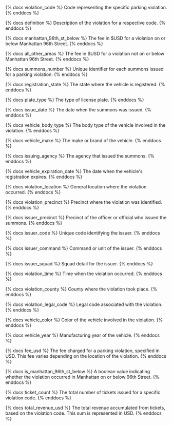 {% docs violation_code %} 
Code representing the specific parking violation.
{% enddocs %}

{% docs definition %} 
Description of the violation for a respective code. 
{% enddocs %}

{% docs manhattan_96th_st_below %} 
The fee in $USD for a violation on or below Manhattan 96th Street. 
{% enddocs %}

{% docs all_other_areas %} 
The fee in $USD for a violation not on or below Manhattan 96th Street. 
{% enddocs %}

{% docs summons_number %} 
Unique identifier for each summons issued for a parking violation. 
{% enddocs %}

{% docs registration_state %} 
The state where the vehicle is registered. 
{% enddocs %}

{% docs plate_type %} 
The type of license plate. 
{% enddocs %}

{% docs issue_date %} 
The date when the summons was issued. 
{% enddocs %}

{% docs vehicle_body_type %} 
The body type of the vehicle involved in the violation. 
{% enddocs %}

{% docs vehicle_make %} 
The make or brand of the vehicle. 
{% enddocs %}

{% docs issuing_agency %} 
The agency that issued the summons. 
{% enddocs %}

{% docs vehicle_expiration_date %} 
The date when the vehicle's registration expires. 
{% enddocs %}

{% docs violation_location %} 
General location where the violation occurred. 
{% enddocs %}

{% docs violation_precinct %} 
Precinct where the violation was identified. 
{% enddocs %}

{% docs issuer_precinct %} 
Precinct of the officer or official who issued the summons. {% enddocs %}

{% docs issuer_code %} 
Unique code identifying the issuer. 
{% enddocs %}

{% docs issuer_command %} 
Command or unit of the issuer. 
{% enddocs %}

{% docs issuer_squad %} 
Squad detail for the issuer. 
{% enddocs %}

{% docs violation_time %} 
Time when the violation occurred. 
{% enddocs %}

{% docs violation_county %} 
County where the violation took place. 
{% enddocs %}

{% docs violation_legal_code %} 
Legal code associated with the violation. 
{% enddocs %}

{% docs vehicle_color %} 
Color of the vehicle involved in the violation. 
{% enddocs %}

{% docs vehicle_year %} 
Manufacturing year of the vehicle. 
{% enddocs %}

{% docs fee_usd %} 
The fee charged for a parking violation, specified in USD. This fee varies depending on the location of the violation. 
{% enddocs %}

{% docs is_manhattan_96th_st_below %} 
A boolean value indicating whether the violation occurred in Manhattan on or below 96th Street. 
{% enddocs %}

{% docs ticket_count %} 
The total number of tickets issued for a specific violation code. 
{% enddocs %}

{% docs total_revenue_usd %} 
The total revenue accumulated from tickets, based on the violation code. This sum is represented in USD. 
{% enddocs %}